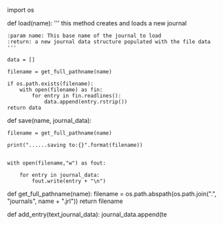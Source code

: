 import os

def load(name):
    '''
    this method creates and loads a new journal

    :param name: This base name of the journal to load
    :return: a new journal data structure populated with the file data
    '''

    data = []

    filename = get_full_pathname(name)

    if os.path.exists(filename):
        with open(filename) as fin:
            for entry in fin.readlines():
                data.append(entry.rstrip())
    return data


def save(name, journal_data):

    filename = get_full_pathname(name)

    print("......saving to:{}".format(filename))


    with open(filename,"w") as fout:

        for entry in journal_data:
            fout.write(entry + "\n")


def get_full_pathname(name):
    filename = os.path.abspath(os.path.join(".", "journals", name + ".jrl"))
    return filename




def add_entry(text,journal_data):
    journal_data.append(te
